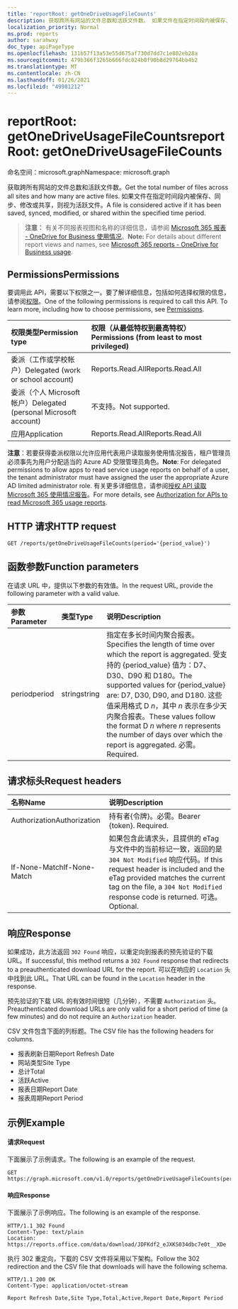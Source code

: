 ```yaml
---
title: 'reportRoot: getOneDriveUsageFileCounts'
description: 获取跨所有网站的文件总数和活跃文件数。 如果文件在指定时间段内被保存、同步、修改或共享，则视为活跃文件。
localization_priority: Normal
ms.prod: reports
author: sarahwxy
doc_type: apiPageType
ms.openlocfilehash: 131b57f13a53e55d675af730d7dd7c1e802eb28a
ms.sourcegitcommit: 479b366f3265b666fdc024b0f90b8d29764bb4b2
ms.translationtype: MT
ms.contentlocale: zh-CN
ms.lasthandoff: 01/26/2021
ms.locfileid: "49981212"
---
```

# <a name="reportroot-getonedriveusagefilecounts"></a><span data-ttu-id="8ba99-104">reportRoot: getOneDriveUsageFileCounts</span><span class="sxs-lookup"><span data-stu-id="8ba99-104">reportRoot: getOneDriveUsageFileCounts</span></span>

<span data-ttu-id="8ba99-105">命名空间：microsoft.graph</span><span class="sxs-lookup"><span data-stu-id="8ba99-105">Namespace: microsoft.graph</span></span>

<span data-ttu-id="8ba99-106">获取跨所有网站的文件总数和活跃文件数。</span><span class="sxs-lookup"><span data-stu-id="8ba99-106">Get the total number of files across all sites and how many are active files.</span></span> <span data-ttu-id="8ba99-107">如果文件在指定时间段内被保存、同步、修改或共享，则视为活跃文件。</span><span class="sxs-lookup"><span data-stu-id="8ba99-107">A file is considered active if it has been saved, synced, modified, or shared within the specified time period.</span></span>

> <span data-ttu-id="8ba99-108">**注意：** 有关不同报表视图和名称的详细信息，请参阅 [Microsoft 365 报表 - OneDrive for Business 使用情况](https://support.office.com/client/OneDrive-for-Business-usage-0de3b312-c4e8-4e4b-a02d-32b2f726a680)。</span><span class="sxs-lookup"><span data-stu-id="8ba99-108">**Note:** For details about different report views and names, see [Microsoft 365 reports - OneDrive for Business usage](https://support.office.com/client/OneDrive-for-Business-usage-0de3b312-c4e8-4e4b-a02d-32b2f726a680).</span></span>

## <a name="permissions"></a><span data-ttu-id="8ba99-109">Permissions</span><span class="sxs-lookup"><span data-stu-id="8ba99-109">Permissions</span></span>

<span data-ttu-id="8ba99-p103">要调用此 API，需要以下权限之一。要了解详细信息，包括如何选择权限的信息，请参阅[权限](/graph/permissions-reference)。</span><span class="sxs-lookup"><span data-stu-id="8ba99-p103">One of the following permissions is required to call this API. To learn more, including how to choose permissions, see [Permissions](/graph/permissions-reference).</span></span>

| <span data-ttu-id="8ba99-112">权限类型</span><span class="sxs-lookup"><span data-stu-id="8ba99-112">Permission type</span></span>                        | <span data-ttu-id="8ba99-113">权限（从最低特权到最高特权）</span><span class="sxs-lookup"><span data-stu-id="8ba99-113">Permissions (from least to most privileged)</span></span> |
| :------------------------------------- | :--------------------------------------- |
| <span data-ttu-id="8ba99-114">委派（工作或学校帐户）</span><span class="sxs-lookup"><span data-stu-id="8ba99-114">Delegated (work or school account)</span></span>     | <span data-ttu-id="8ba99-115">Reports.Read.All</span><span class="sxs-lookup"><span data-stu-id="8ba99-115">Reports.Read.All</span></span>                         |
| <span data-ttu-id="8ba99-116">委派（个人 Microsoft 帐户）</span><span class="sxs-lookup"><span data-stu-id="8ba99-116">Delegated (personal Microsoft account)</span></span> | <span data-ttu-id="8ba99-117">不支持。</span><span class="sxs-lookup"><span data-stu-id="8ba99-117">Not supported.</span></span>                           |
| <span data-ttu-id="8ba99-118">应用</span><span class="sxs-lookup"><span data-stu-id="8ba99-118">Application</span></span>                            | <span data-ttu-id="8ba99-119">Reports.Read.All</span><span class="sxs-lookup"><span data-stu-id="8ba99-119">Reports.Read.All</span></span>                         |

<span data-ttu-id="8ba99-120">**注意**：若要获得委派权限以允许应用代表用户读取服务使用情况报告，租户管理员必须事先为用户分配适当的 Azure AD 受限管理员角色。</span><span class="sxs-lookup"><span data-stu-id="8ba99-120">**Note**: For delegated permissions to allow apps to read service usage reports on behalf of a user, the tenant administrator must have assigned the user the appropriate Azure AD limited administrator role.</span></span> <span data-ttu-id="8ba99-121">有关更多详细信息，请参阅[授权 API 读取 Microsoft 365 使用情况报告](/graph/reportroot-authorization)。</span><span class="sxs-lookup"><span data-stu-id="8ba99-121">For more details, see [Authorization for APIs to read Microsoft 365 usage reports](/graph/reportroot-authorization).</span></span>

## <a name="http-request"></a><span data-ttu-id="8ba99-122">HTTP 请求</span><span class="sxs-lookup"><span data-stu-id="8ba99-122">HTTP request</span></span>


<!-- { "blockType": "ignored" } --> 

```http
GET /reports/getOneDriveUsageFileCounts(period='{period_value}')
```

## <a name="function-parameters"></a><span data-ttu-id="8ba99-123">函数参数</span><span class="sxs-lookup"><span data-stu-id="8ba99-123">Function parameters</span></span>

<span data-ttu-id="8ba99-124">在请求 URL 中，提供以下参数的有效值。</span><span class="sxs-lookup"><span data-stu-id="8ba99-124">In the request URL, provide the following parameter with a valid value.</span></span>

| <span data-ttu-id="8ba99-125">参数</span><span class="sxs-lookup"><span data-stu-id="8ba99-125">Parameter</span></span> | <span data-ttu-id="8ba99-126">类型</span><span class="sxs-lookup"><span data-stu-id="8ba99-126">Type</span></span>   | <span data-ttu-id="8ba99-127">说明</span><span class="sxs-lookup"><span data-stu-id="8ba99-127">Description</span></span>                              |
| :-------- | :----- | :--------------------------------------- |
| <span data-ttu-id="8ba99-128">period</span><span class="sxs-lookup"><span data-stu-id="8ba99-128">period</span></span>    | <span data-ttu-id="8ba99-129">string</span><span class="sxs-lookup"><span data-stu-id="8ba99-129">string</span></span> | <span data-ttu-id="8ba99-130">指定在多长时间内聚合报表。</span><span class="sxs-lookup"><span data-stu-id="8ba99-130">Specifies the length of time over which the report is aggregated.</span></span> <span data-ttu-id="8ba99-131">受支持的 {period_value} 值为：D7、D30、D90 和 D180。</span><span class="sxs-lookup"><span data-stu-id="8ba99-131">The supported values for {period_value} are: D7, D30, D90, and D180.</span></span> <span data-ttu-id="8ba99-132">这些值采用格式 D *n*，其中 *n* 表示在多少天内聚合报表。</span><span class="sxs-lookup"><span data-stu-id="8ba99-132">These values follow the format D *n* where *n* represents the number of days over which the report is aggregated.</span></span> <span data-ttu-id="8ba99-133">必需。</span><span class="sxs-lookup"><span data-stu-id="8ba99-133">Required.</span></span> |

## <a name="request-headers"></a><span data-ttu-id="8ba99-134">请求标头</span><span class="sxs-lookup"><span data-stu-id="8ba99-134">Request headers</span></span>

| <span data-ttu-id="8ba99-135">名称</span><span class="sxs-lookup"><span data-stu-id="8ba99-135">Name</span></span>          | <span data-ttu-id="8ba99-136">说明</span><span class="sxs-lookup"><span data-stu-id="8ba99-136">Description</span></span>                              |
| :------------ | :--------------------------------------- |
| <span data-ttu-id="8ba99-137">Authorization</span><span class="sxs-lookup"><span data-stu-id="8ba99-137">Authorization</span></span> | <span data-ttu-id="8ba99-p106">持有者{令牌}。必需。</span><span class="sxs-lookup"><span data-stu-id="8ba99-p106">Bearer {token}. Required.</span></span>                |
| <span data-ttu-id="8ba99-140">If-None-Match</span><span class="sxs-lookup"><span data-stu-id="8ba99-140">If-None-Match</span></span> | <span data-ttu-id="8ba99-141">如果包含此请求头，且提供的 eTag 与文件中的当前标记一致，返回的是 `304 Not Modified` 响应代码。</span><span class="sxs-lookup"><span data-stu-id="8ba99-141">If this request header is included and the eTag provided matches the current tag on the file, a `304 Not Modified` response code is returned.</span></span> <span data-ttu-id="8ba99-142">可选。</span><span class="sxs-lookup"><span data-stu-id="8ba99-142">Optional.</span></span> |

## <a name="response"></a><span data-ttu-id="8ba99-143">响应</span><span class="sxs-lookup"><span data-stu-id="8ba99-143">Response</span></span>

<span data-ttu-id="8ba99-144">如果成功，此方法返回 `302 Found` 响应，以重定向到报表的预先验证的下载 URL。</span><span class="sxs-lookup"><span data-stu-id="8ba99-144">If successful, this method returns a `302 Found` response that redirects to a preauthenticated download URL for the report.</span></span> <span data-ttu-id="8ba99-145">可以在响应的 `Location` 头中找到此 URL。</span><span class="sxs-lookup"><span data-stu-id="8ba99-145">That URL can be found in the `Location` header in the response.</span></span>

<span data-ttu-id="8ba99-146">预先验证的下载 URL 的有效时间很短（几分钟），不需要 `Authorization` 头。</span><span class="sxs-lookup"><span data-stu-id="8ba99-146">Preauthenticated download URLs are only valid for a short period of time (a few minutes) and do not require an `Authorization` header.</span></span>

<span data-ttu-id="8ba99-147">CSV 文件包含下面的列标题。</span><span class="sxs-lookup"><span data-stu-id="8ba99-147">The CSV file has the following headers for columns.</span></span>

- <span data-ttu-id="8ba99-148">报表刷新日期</span><span class="sxs-lookup"><span data-stu-id="8ba99-148">Report Refresh Date</span></span>
- <span data-ttu-id="8ba99-149">网站类型</span><span class="sxs-lookup"><span data-stu-id="8ba99-149">Site Type</span></span>
- <span data-ttu-id="8ba99-150">总计</span><span class="sxs-lookup"><span data-stu-id="8ba99-150">Total</span></span>
- <span data-ttu-id="8ba99-151">活跃</span><span class="sxs-lookup"><span data-stu-id="8ba99-151">Active</span></span>
- <span data-ttu-id="8ba99-152">报表日期</span><span class="sxs-lookup"><span data-stu-id="8ba99-152">Report Date</span></span>
- <span data-ttu-id="8ba99-153">报表周期</span><span class="sxs-lookup"><span data-stu-id="8ba99-153">Report Period</span></span>

## <a name="example"></a><span data-ttu-id="8ba99-154">示例</span><span class="sxs-lookup"><span data-stu-id="8ba99-154">Example</span></span>

#### <a name="request"></a><span data-ttu-id="8ba99-155">请求</span><span class="sxs-lookup"><span data-stu-id="8ba99-155">Request</span></span>

<span data-ttu-id="8ba99-156">下面展示了示例请求。</span><span class="sxs-lookup"><span data-stu-id="8ba99-156">The following is an example of the request.</span></span>


<!--{
  "blockType": "ignored",
  "isComposable": true,
  "name": "reportroot_getonedriveusagefilecounts"
}-->

```msgraph-interactive
GET https://graph.microsoft.com/v1.0/reports/getOneDriveUsageFileCounts(period='D7')
```


#### <a name="response"></a><span data-ttu-id="8ba99-157">响应</span><span class="sxs-lookup"><span data-stu-id="8ba99-157">Response</span></span>

<span data-ttu-id="8ba99-158">下面展示了示例响应。</span><span class="sxs-lookup"><span data-stu-id="8ba99-158">The following is an example of the response.</span></span>

<!-- {
  "blockType": "response",
  "truncated": true,
  "@odata.type": "microsoft.graph.report"
} -->

```http
HTTP/1.1 302 Found
Content-Type: text/plain
Location: https://reports.office.com/data/download/JDFKdf2_eJXKS034dbc7e0t__XDe
```

<span data-ttu-id="8ba99-159">执行 302 重定向，下载的 CSV 文件将采用以下架构。</span><span class="sxs-lookup"><span data-stu-id="8ba99-159">Follow the 302 redirection and the CSV file that downloads will have the following schema.</span></span>

<!-- { "blockType": "ignored" } --> 

```http
HTTP/1.1 200 OK
Content-Type: application/octet-stream

Report Refresh Date,Site Type,Total,Active,Report Date,Report Period
```
<!-- uuid: 8fcb5dbc-d5aa-4681-8e31-b001d5168d79 
2015-10-25 14:57:30 UTC -->
<!-- {
  "type": "#page.annotation",
  "description": "Example",
  "keywords": "",
  "section": "documentation",
  "tocPath": "",
  "suppressions": [
  ]
}-->


